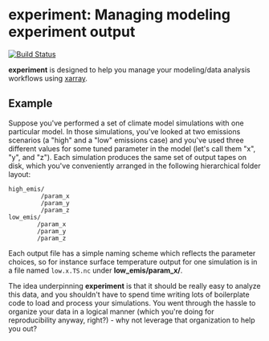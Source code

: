 # experiment: Managing modeling experiment output

[![Build Status](https://travis-ci.org/darothen/experiment.svg?branch=master)](https://travis-ci.org/darothen/experiment)

**experiment** is designed to help you manage your modeling/data analysis workflows using [xarray][].

## Example

Suppose you've performed a set of climate model simulations with one particular model. In those simulations, you've looked at two emissions scenarios (a "high" and a "low" emissions case) and you've used three different values for some tuned parameter in the model (let's call them "x", "y", and "z"). Each simulation produces the same set of output tapes on disk, which you've conveniently arranged in the following hierarchical folder layout:

```
high_emis/
         /param_x
         /param_y
         /param_z
low_emis/
        /param_x
        /param_y
        /param_z
```

Each output file has a simple naming scheme which reflects the parameter choices, so for instance surface temperature output for one simulation is in a file named `low.x.TS.nc` under **low_emis/param_x/**.

The idea underpinning **experiment** is that it should be really easy to analyze this data, and you shouldn't have to spend time writing lots of boilerplate code to load and process your simulations. You went through the hassle to organize your data in a logical manner (which you're doing for reproducibility anyway, right?) - why not leverage that organization to help you out?




[xarray]: http://xarray.pydata.org/en/stable/
